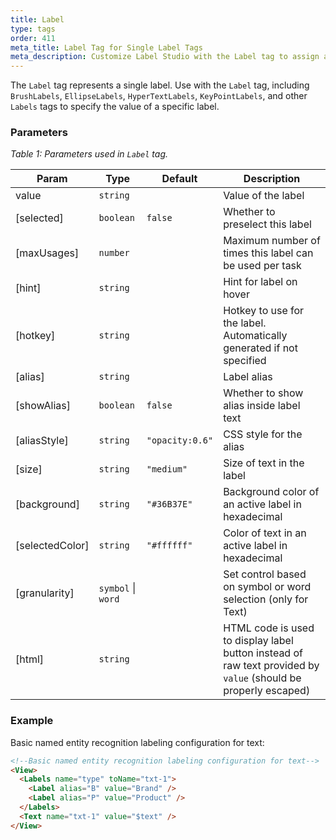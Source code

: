 ```yaml
---
title: Label
type: tags
order: 411
meta_title: Label Tag for Single Label Tags
meta_description: Customize Label Studio with the Label tag to assign a single label to regions in a task for machine learning and data science projects.
---
```


The `Label` tag represents a single label. Use with the `Label` tag, including `BrushLabels`, `EllipseLabels`, `HyperTextLabels`, `KeyPointLabels`, and other `Labels` tags to specify the value of a specific label.

### Parameters
<i> Table 1: Parameters used in `Label` tag. </i>

| Param | Type | Default | Description |
| --- | --- | --- | --- |
| value | <code>string</code> |  | Value of the label |
| [selected] | <code>boolean</code> | <code>false</code> | Whether to preselect this label |
| [maxUsages] | <code>number</code> |  | Maximum number of times this label can be used per task |
| [hint] | <code>string</code> |  | Hint for label on hover |
| [hotkey] | <code>string</code> |  | Hotkey to use for the label. Automatically generated if not specified |
| [alias] | <code>string</code> |  | Label alias |
| [showAlias] | <code>boolean</code> | <code>false</code> | Whether to show alias inside label text |
| [aliasStyle] | <code>string</code> | <code>&quot;opacity:0.6&quot;</code> | CSS style for the alias |
| [size] | <code>string</code> | <code>&quot;medium&quot;</code> | Size of text in the label |
| [background] | <code>string</code> | <code>&quot;#36B37E&quot;</code> | Background color of an active label in hexadecimal |
| [selectedColor] | <code>string</code> | <code>&quot;#ffffff&quot;</code> | Color of text in an active label in hexadecimal |
| [granularity] | <code>symbol</code> \| <code>word</code> |  | Set control based on symbol or word selection (only for Text) |
| [html] | <code>string</code> |  | HTML code is used to display label button instead of raw text provided by `value` (should be properly escaped) |

### Example
Basic named entity recognition labeling configuration for text:

```html
<!--Basic named entity recognition labeling configuration for text-->
<View>
  <Labels name="type" toName="txt-1">
    <Label alias="B" value="Brand" />
    <Label alias="P" value="Product" />
  </Labels>
  <Text name="txt-1" value="$text" />
</View>
```
